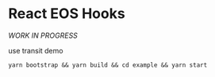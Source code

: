 # React EOS Hooks

_WORK IN PROGRESS_

use transit demo

`yarn bootstrap && yarn build && cd example && yarn start`
